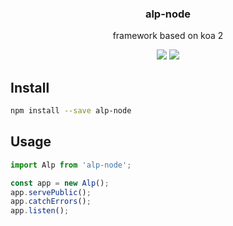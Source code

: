 <h3 align="center">
  alp-node
</h3>

<p align="center">
  framework based on koa 2
</p>

<p align="center">
  <a href="https://npmjs.org/package/alp-node"><img src="https://img.shields.io/npm/v/alp-node.svg?style=flat-square"></a>
  <a href="https://david-dm.org/christophehurpeau/alp?path=packages/alp-node"><img src="https://david-dm.org/christophehurpeau/alp.svg?path=packages/alp-node?style=flat-square"></a>
</p>

## Install

```bash
npm install --save alp-node
```

## Usage

```js
import Alp from 'alp-node';

const app = new Alp();
app.servePublic();
app.catchErrors();
app.listen();
```
